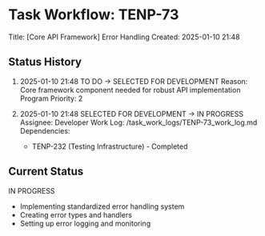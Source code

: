 # Task Workflow: TENP-73
Title: [Core API Framework] Error Handling
Created: 2025-01-10 21:48

## Status History
1. 2025-01-10 21:48 TO DO → SELECTED FOR DEVELOPMENT
   Reason: Core framework component needed for robust API implementation
   Program Priority: 2

2. 2025-01-10 21:48 SELECTED FOR DEVELOPMENT → IN PROGRESS
   Assignee: Developer
   Work Log: /task_work_logs/TENP-73_work_log.md
   Dependencies: 
   - TENP-232 (Testing Infrastructure) - Completed

## Current Status
IN PROGRESS
- Implementing standardized error handling system
- Creating error types and handlers
- Setting up error logging and monitoring
